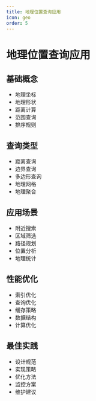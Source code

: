 ```yaml
---
title: 地理位置查询应用
icon: geo
order: 5
---
```


# 地理位置查询应用

## 基础概念
- 地理坐标
- 地理形状
- 距离计算
- 范围查询
- 排序规则

## 查询类型
- 距离查询
- 边界查询
- 多边形查询
- 地理网格
- 地理聚合

## 应用场景
- 附近搜索
- 区域筛选
- 路径规划
- 位置分析
- 地理统计

## 性能优化
- 索引优化
- 查询优化
- 缓存策略
- 数据结构
- 计算优化

## 最佳实践
- 设计规范
- 实现策略
- 优化方法
- 监控方案
- 维护建议
